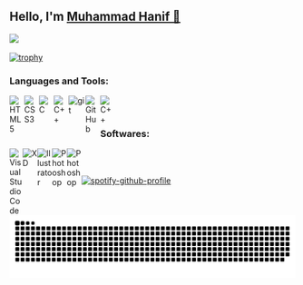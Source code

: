 
## Hello, I'm <a href="https://haniflab.com" target="_blank">Muhammad Hanif 👋</a>

![](https://komarev.com/ghpvc/?username=codehanif)

[![trophy](https://github-profile-trophy.vercel.app/?username=codehanif&theme=onedark)](https://github.com/ryo-ma/github-profile-trophy)


### Languages and Tools:



<a href="https://www.w3.org/html/" target="_blank"><img align="left" alt="HTML5" width="26px" src="https://github.com/muhammadhanifID/muhammadhanifID/blob/main/html.png" /></a>
<a href="https://www.w3schools.com/css/" target="_blank"><img align="left" alt="CSS3" width="26px" src="https://github.com/muhammadhanifID/muhammadhanifID/blob/main/css.png" /></a>

<a href="https://www.cprogramming.com/" target="_blank"> <img align="left" alt="C" width="26px" src="https://github.com/muhammadhanifID/muhammadhanifID/blob/main/python.png"/> </a>
<a href="https://www.w3schools.com/cpp/" target="_blank"> <img align="left" alt="C++" width="26px" src="https://github.com/muhammadhanifID/muhammadhanifID/blob/main/javascript.png"/> </a>
<a href="https://git-scm.com/" target="_blank"> <img align="left" alt="git" width="30px" src="https://github.com/muhammadhanifID/muhammadhanifID/blob/main/react.png"/> </a>
<img align="left" alt="GitHub" width="26px" src="https://github.com/muhammadhanifID/muhammadhanifID/blob/main/githubtes1.png" />
<a href="https://www.w3schools.com/cpp/" target="_blank"> <img align="left" alt="C++" width="26px" src="https://github.com/muhammadhanifID/muhammadhanifID/blob/main/typescript.png"/> </a>
<br />
<br />
### Softwares:

<img align="left" alt="Visual Studio Code" width="23px" src="https://github.com/muhammadhanifID/muhammadhanifID/blob/main/vscode.png" />
<a href="https://www.adobe.com/products/xd.html" target="_blank"> <img align="left" alt="XD" width="26px" src="https://github.com/muhammadhanifID/muhammadhanifID/blob/main/vs.png"/> </a> 
<a href="https://www.adobe.com/in/products/illustrator.html" target="_blank"> <img align="left" alt="Illustrator" width="26px" src="https://github.com/muhammadhanifID/muhammadhanifID/blob/main/vim.png"/> </a> 
<a href="https://www.photoshop.com/en" target="_blank"> <img align="left" alt="Photoshop" width="26px" src="https://github.com/muhammadhanifID/muhammadhanifID/blob/main/photoshop.png"/> </a>
<a href="https://www.blender.org" target="_blank"> <img align="left" alt="Photoshop" width="26px" src="https://github.com/muhammadhanifID/muhammadhanifID/blob/main/figma.png"/> </a>
<br/>
<br/>

[![spotify-github-profile](https://spotify-github-profile.kittinanx.com/api/view?uid=317z6t7fekgyqpsqqv2ylvg3tzou&cover_image=true&theme=default&show_offline=false&background_color=121212&interchange=false&bar_color=20f019&bar_color_cover=true)](https://github.com/kittinan/spotify-github-profile)




<picture>
  <source media="(prefers-color-scheme: dark)" srcset="https://raw.githubusercontent.com/codehanif/codehanif/output/github-contribution-grid-snake-dark.svg">
  <source media="(prefers-color-scheme: light)" srcset="https://raw.githubusercontent.com/codehanif/codehanif/output/github-contribution-grid-snake.svg">
  <img alt="github contribution grid snake animation" src="https://raw.githubusercontent.com/codehanif/codehanif/output/github-contribution-grid-snake.svg">
</picture>

